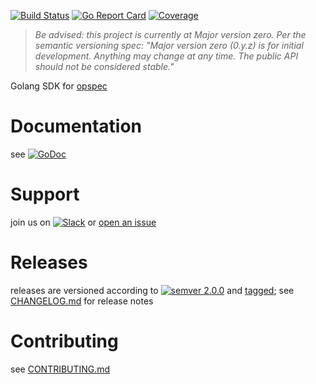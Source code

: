 [![Build Status](https://travis-ci.org/opctl/sdk-golang.svg?branch=master)](https://travis-ci.org/opctl/sdk-golang)
[![Go Report Card](https://goreportcard.com/badge/github.com/opctl/sdk-golang)](https://goreportcard.com/report/github.com/opctl/sdk-golang)
[![Coverage](https://codecov.io/gh/opctl/sdk-golang/branch/master/graph/badge.svg)](https://codecov.io/gh/opctl/sdk-golang)

> *Be advised: this project is currently at Major version zero. Per the
> semantic versioning spec: "Major version zero (0.y.z) is for initial
> development. Anything may change at any time. The public API should
> not be considered stable."*

Golang SDK for [opspec](https://opspec.io)

# Documentation

see [![GoDoc](https://godoc.org/github.com/opctl/sdk-golang?status.svg)](http://godoc.org/github.com/opctl/sdk-golang)

# Support

join us on
[![Slack](https://opctl-slackin.herokuapp.com/badge.svg)](https://opctl-slackin.herokuapp.com/)
or [open an issue](https://github.com/opctl/sdk-golang/issues)

# Releases

releases are versioned according to
[![semver 2.0.0](https://img.shields.io/badge/semver-2.0.0-brightgreen.svg)](http://semver.org/spec/v2.0.0.html)
and [tagged](https://git-scm.com/book/en/v2/Git-Basics-Tagging); see
[CHANGELOG.md](CHANGELOG.md) for release notes

# Contributing

see [CONTRIBUTING.md](CONTRIBUTING.md)
